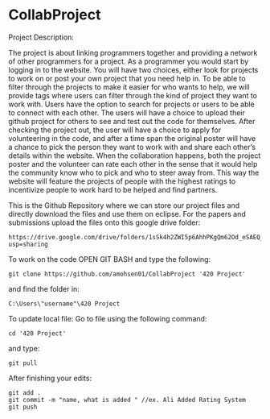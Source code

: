 # CollabProject

Project Description:

The project is about linking programmers together and providing a network of other programmers for a project. As a programmer you would start by logging in to the website. You will have two choices, either look for projects to work on or post your own project that you need help in. To be able to filter through the projects to make it easier for who wants to help, we will provide tags where users can filter through the kind of project they want to work with. Users have the option to search for projects or users to be able to connect with each other. The users will have a choice to upload their github project for others to see and test out the code for themselves. After checking the project out, the user will have a choice to apply for volunteering in the code, and after a time span the original poster will have a chance to pick the person they want to work with and share each other’s details within the website. When the collaboration happens, both the project poster and the volunteer can rate each other in the sense that it would help the community know who to pick and who to steer away from. This way the website will feature the projects of people with the highest ratings to incentivize people to work hard to be helped and find partners.





This is the Github Repository where we can store our project files and directly download the files and use them on eclipse.
For the papers and submissions upload the files onto this google drive folder:
```
https://drive.google.com/drive/folders/1sSk4h2ZWI5p6AhhPKgQm62Od_eSAEQ_t?usp=sharing
```

To work on the code
OPEN GIT BASH and type the following:
```
git clone https://github.com/amohsen01/CollabProject '420 Project'
```
and find the folder in:

```
C:\Users\"username"\420 Project
```

To update local file:
Go to file using the following  command:
```
cd '420 Project'
```

and type:

```
git pull

```
After finishing your edits:
```
git add .
git commit -m "name, what is added " //ex. Ali Added Rating System
git push
```
